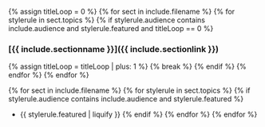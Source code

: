 {% assign titleLoop = 0 %}
{% for sect in include.filename %}
    {% for stylerule in sect.topics %}
        {% if stylerule.audience contains include.audience and stylerule.featured and titleLoop == 0 %}
### [{{ include.sectionname }}]({{ include.sectionlink }})
{% assign titleLoop = titleLoop | plus: 1 %}
{% break %}
        {% endif %}
    {% endfor %}
{% endfor %}

{% for sect in include.filename %}
    {% for stylerule in sect.topics %}
        {% if stylerule.audience contains include.audience and stylerule.featured %}
* {{ stylerule.featured | liquify }}
        {% endif %}
    {% endfor %}
{% endfor %}
